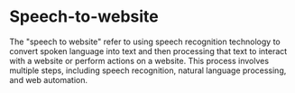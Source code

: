 # Speech-to-website
The "speech to website" refer to using speech recognition technology to convert spoken language into text and then processing that text to interact with a website or perform actions on a website. This process involves multiple steps, including speech recognition, natural language processing, and web automation.
